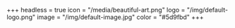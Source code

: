 +++
headless = true
icon = "/media/beautiful-art.png"
logo = "/img/default-logo.png"
image = "/img/default-image.jpg"
color = "#5d9fbd"
+++
